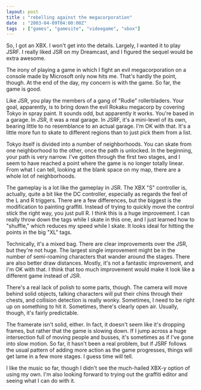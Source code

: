 ```yaml
---
layout: post
title : "rebelling against the megacorporation"
date  : "2003-04-09T04:00:00Z"
tags  : ["games", "gamesite", "videogame", "xbox"]
---
```

So, I got an XBX.  I won't get into the details.  Largely, I wanted it to play JSRF.  I really liked JSR on my Dreamcast, and I figured the sequel would be extra awesome.

The irony of playing a game in which I fight an evil megacorporation on a console made by Microsoft only now hits me.  That's hardly the point, though. At the end of the day, my concern is with the game.  So far, the game is good.

Like JSR, you play the members of a gang of "Rudie" rollerbladers.  Your goal, apparently, is to bring down the evil Rokaku megacorp by covering Tokyo in spray paint.  It sounds odd, but apparently it works.  You're based in a garage.  In JSR, it was a real garage.  In JSRF, it's a mini-level of its own, bearing little to no resemblance to an actual garage.  I'm OK with that.  It's a little more fun to skate to different regions than to just pick them from a list.

Tokyo itself is divided into a number of neighborhoods.  You can skate from one neighborhood to the other, once the path is unlocked.  In the beginning, your path is very narrow.  I've gotten through the first two stages, and I seem to have reached a point where the game is no longer totally linear.  From what I can tell, looking at the blank space on my map, there are a whole lot of neighborhoods.

The gameplay is a lot like the gameplay in JSR.  The XBX "S" controller is, actually, quite a bit like the DC controller, especially as regards the feel of the L and R triggers.  There are a few differences, but the biggest is the modification to painting graffiti.  Instead of trying to quickly move the control stick the right way, you just pull R.  I think this is a huge improvement.  I can really throw down the tags while I skate in this one, and I just learned how to "shuffle," which reduces my speed while I skate.  It looks ideal for hitting the points in the big "XL" tags.

Technically, it's a mixed bag.  There are clear improvements over the JSR, but they're not huge.  The largest single improvement might be in the number of semi-roaming characters that wander around the stages.  There are also better draw distances.  Mostly, it's not a fantastic improvement, and I'm OK with that.  I think that too much improvement would make it look like a different game instead of JSR.

There's a real lack of polish to some parts, though.  The camera will move behind solid objects, talking characters will put their chins through their chests, and collision detection is really wonky.  Sometimes, I need to be right up on something to hit it.  Sometimes, there's clearly open air.  Usually, though, it's fairly predictable.

The framerate isn't solid, either.  In fact, it doesn't seem like it's dropping frames, but rather that the game is slowing down.  If I jump across a huge intersection full of moving people and busses, it's sometimes as if I've gone into slow motion.  So far, it hasn't been a real problem, but if JSRF follows the usual pattern of adding more action as the game progresses, things will get lame in a few more stages.  I guess time will tell.

I like the music so far, though I didn't see the much-hailed XBX-y option of using my own.  I'm also looking forward to trying out the graffiti editor and seeing what I can do with it.

